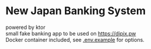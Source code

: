 # New Japan Banking System
powered by ktor  
small fake banking app to be used on https://dipix.pw  
Docker container included, see [.env.example](/.env.example) for options.